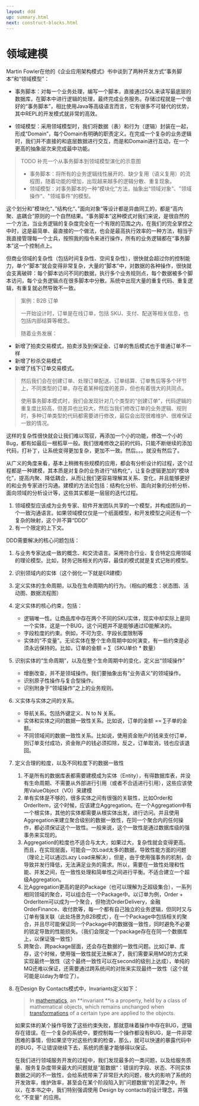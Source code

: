 ```yaml
---
layout: ddd
up: summary.html
next: construct-blocks.html
---
```

# 领域建模

Martin Fowler在他的《企业应用架构模式》书中谈到了两种开发方式“事务脚本”和“领域模型”：

* 事务脚本：对每一个业务处理，编写一个脚本，直接通过SQL来读写最底层的数据库，在脚本中进行逻辑的处理，最终完成业务服务。存储过程就是一个很好的“事务脚本”，相比使用Java等高级语言而言，它有很多不可替代的优势，其中REPL的开发模式就非常的高效。

* 领域模型：采用领域模型时，我们将数据（表）和行为（逻辑）封装在一起，形成“Domain”，每个Domain有明确的职责定义。在完成一个复杂的业务逻辑时，我们并不直接的和底层数据进行交互，而是和Domain进行互动，在一个更高的抽象层次来完成最中功能。

> TODO 补充一个从事务脚本到领域模型演化的示意图
> - 事务脚本：将所有的业务逻辑线性展开的、缺少复用（语义复用）的流程图，随着功能的增加，出现越来越多的逻辑分散、重复现象。
> - 领域模型：对事务脚本的一种“模块化”方法，抽象出“领域对象”、"领域操作“、"领域事件“的模型。

这个划分和”模块化“、”结构化“、”面向对象“等设计都是异曲同工的，都是“高内聚、底耦合”原则的一个自然结果。“事务脚本”这种模式对我们来说，是很自然的一个方法，当业务逻辑的复杂度完全在一个有限的范围之内，在我们的完全掌控之中时，这是最简单、最直接的一个做法，也会是最高执行效率的一种方法，相当于我直接管理每一个士兵，按照我的指令来进行操作，所有的业务逻辑都在“事务脚本”这一个控制点上。

但商业领域的复杂性（包括时间复杂性、空间复杂性），很快就会超过你的控制能力，单个“脚本”就会变得非常复杂，大量的“脚本”中，对数据的各种操作，很快就会支离破碎：每个脚本访问不同的数据，执行多个业务规则点，每个数据被多个脚本访问，每个业务逻辑点在很多脚本中分散。系统中出现大量的重复代码、重复逻辑，有重复就必然导致不一致。

> 案例：B2B 订单
>
> 一开始设计时，订单是在线订单，包括 SKU、支付、配送等相关信息，也包括内部结算等概念。
> 
>  随着业务发展：
  - 新增了拍卖交易模式，拍卖涉及到保证金、订单的售后模式也于普通订单不一样
  - 新增了秒杀交易模式
  - 新增了线下订单交易模式。
>    
> 然后我们会在创建订单、处理订单配送、订单结算、订单售后等多个环节上，不同类型的订单，存在着某种程度的差异，但也有着很大的共同点。
>
> 使用事务脚本模式时，我们会发现针对几个类型的“创建订单”，代码逻辑的重复度比较高，但差异也比较大，然后当我们修改订单的业务逻辑、规则时，多种订单类型的代码都需要进行修改，最后会出现很难维护、很难保证一致的情况。


这样的复杂性很快就会让我们难以驾驭，再添加一个小的功能，修改一个小的Bug，都有如最后一根稻草一般。我们很难修改之前的代码，只能不断继续的添加代码，打补丁，让系统变得更加复杂，更加不一致。然后。。。就没有然后了。

从广义的角度来看，基本上稍微有些规模的应用，都会有分析设计的过程，这个过程都是一种建模，其本质是对复杂的业务进行“结构化“，让复杂逻辑更加的”模块化”，提高内聚、降低耦合，从而让我们更容易理解其关系、变化，并且能够更好的和业务专家进行沟通。建模的方法论包括：结构化分析、面向对象的分析分析、面向领域的分析设计等，这些其实都是一层层的迭代过程。

1. 领域模型应该成为业务专家、软件开发团队共享的一个模型，并构成团队的一个一致沟通语言。如果领域模仅仅是一个纸面模型，和开发模型之间还有一个复杂的映射，这个并不算“DDD”
2. 有一个限定的上下文。

DDD需要解决的核心问题包括：

1. 与业务专家达成一致的概念、和交流语言。采用符合行业、复合特定应用领域的理论模型。比如，财务记账相关的内容，最佳的模式就是复式记账的模型。
2. 识别领域内的实体（这个弱化一下就是ER建模）
3. 定义实体的生命周期，以及在生命周期内的行为。（相似的概念：状态图、活动图、数据流程图）
4. 定义实体的核心约束，包括：
   * 逻辑唯一性。让商品库中存在两个不同的SKU实体，现实中却实际上是同一个实体，这是一个BUG，这个问题并不是能够通过ID能解决的。
   * 字段粒度的约束。例如，不可为空、字段长度限制等
   * 实体的“不变量”。无论实体在整个生命周期中如何演变，有一些约束是必须永远保持的。比如，订单的金额 = ∑（SKU单价 * 数量）
5. 识别实体的“生命周期”，以及在整个生命周期中的变化，定义出“领域操作”
   * 增删改查，并不是领域操作。我们要抽象出有“业务语义”的领域操作。
   * 识别原子性操作与复合型操作。
   * 识别附身于“领域操作”之上的业务规则。
6. 义实体与实体之间的关系。
   * 导航关系。包括外键定义、N to N 关系。
   * 实体和实体之间的数据一致性关系。比如说，订单的金额 == ∑子单的金额。
   * 不同领域间的数据一致性关系。比如说，使用资金账户的钱来支付订单，则订单支付成功，资金账户的钱必须扣除，反之，订单取消，钱也应该退回。
6. 定义合理的粒度，以及不同粒度下的数据一致性
   1. 不是所有的数据库表都需要建模成为实体（Entity），有得数据库表，并没有生命周期、不需要从外部进行引用（或者不合适进行引用），这些应该使用ValueObject（VO）来建模
   2. 单有实体是不够的，很多实体之间有很强的关联性，比如Order和OrderItem，这个时候，应该建立Aggregation。在一个Aggregation中有一个根实体，其他的实体都需要从根实体出发，进行访问。并且使用Aggregation来建立聚合级别的数据一致性，在同一个聚合内的任何操作，都必须保证这个一致性。一般来说，这个一致性是通过数据库级的强事务来实现的。
   3. Aggregation的粒度也不适合与太大，如果过大，复杂性就会变得更高。而且，在实现层面，可能会一次Load太多的数据，导致性能方面的问题（理论上可以通过Lazy Load来解决），但是，由于使用强事务的机制，会导致并发行降低，无法满足业务的需求。所以，需要在一致性处理和性能、并发之间，在一致性处理和简单性之间进行平衡。不适合建立一个超级Aggregation。
   4. 比Aggregation更高的是的Package（也可以理解为乏超级集合），一系列相同领域的聚合，可以组合在一个Package中。以订单为例，Order + OrderItem可以成为一个聚合，但物流OrderDelivery，金融OrderFinance、收付款等，每一个都有自己独立的业务逻辑，但同时又与订单有强关联（此处场景为B2B模式），在一个Package中包括相关的聚合，并且尽可能保证同一个Package中的数据强一致性，同时避免不必要的锁定导致的性能损失。（我们会限定一个package存在在同一个数据库上，以保证强一致性）
   5. 跨聚合、跨package层面，还会存在数据的一致性问题。比如订单、库存，这个时候，使用强一致性就无法解决了，我们需要采用MQ的方式来实现最终一致性（这个最终一致性可以在second的级别上达成），单纯的MQ还难以保证，还需要通过跨系统间的对账来实现最终一致性（这个就可能是以day为单位了）。
7. 在Design By Contacts模式中，Invariants定义如下：
   > In [mathematics](https://en.wikipedia.org/wiki/Mathematics), an **invariant **is a property, held by a class of mathematical objects, which remains unchanged when [transformations](https://en.wikipedia.org/wiki/Transformation_%28function%29) of a certain type are applied to the objects.
   
   如果实体的某个操作导致了这些约束失败，那就意味着操作中存在BUG，逻辑存在错误。在一个复杂的系统中，要控制每一个操作都没有BUG，是一件非常困难的事情，但如果坚守对这些约束的检查，那么，就可以快速的暴露代码中的BUG，不让错误继续下去，系统的质量才能够得以保证。
   
   在我们进行领域服务开发的过程中，我们发现最多的一类问题，以及给服务质量、服务复杂度带来最大的问题就是”脏数据“：错误的字段、状态、不同实体数据之间的不一致性，会给系统带来了非常巨大的问题，极大的影响了系统的开发效率，维护效率，甚至会在某个阶段陷入到”问题数据“的泥潭之中。所以，在本书之中，我们特别强调使用 Design by contacts的设计理念，并强化 “不变量” 的应用。
